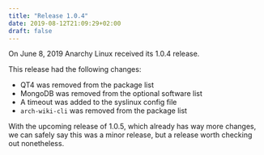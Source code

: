 ```yaml
---
title: "Release 1.0.4"
date: 2019-08-12T21:09:29+02:00
draft: false
---
```


On June 8, 2019 Anarchy Linux received its 1.0.4 release.

This release had the following changes:

* QT4 was removed from the package list
* MongoDB was removed from the optional software list
* A timeout was added to the syslinux config file
* `arch-wiki-cli` was removed from the package list

With the upcoming release of 1.0.5, which already has way more changes,
we can safely say this was a minor release,
but a release worth checking out nonetheless.